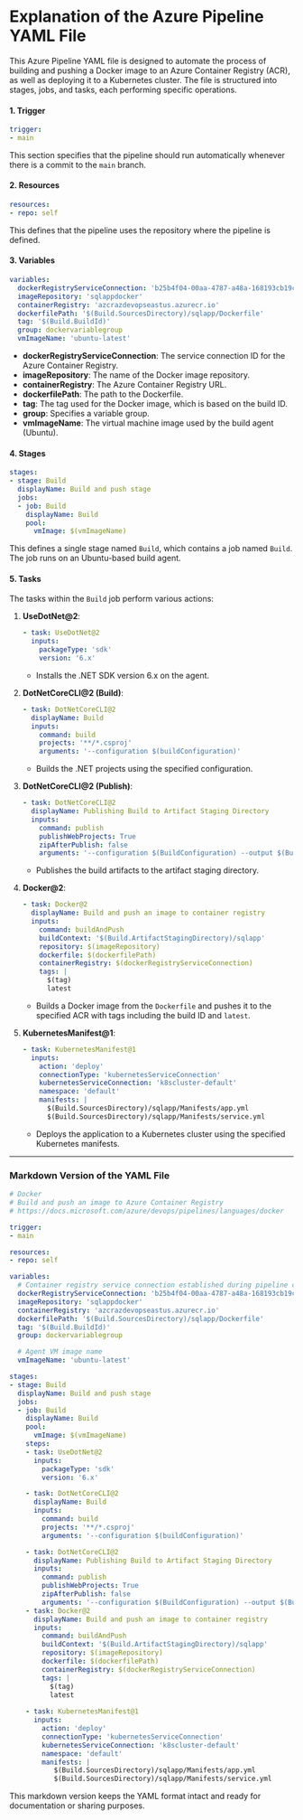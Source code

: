 # Explanation of the Azure Pipeline YAML File

This Azure Pipeline YAML file is designed to automate the process of building and pushing a Docker image to an Azure Container Registry (ACR), as well as deploying it to a Kubernetes cluster. The file is structured into stages, jobs, and tasks, each performing specific operations.

#### 1. **Trigger**
```yaml
trigger:
- main
```
This section specifies that the pipeline should run automatically whenever there is a commit to the `main` branch.

#### 2. **Resources**
```yaml
resources:
- repo: self
```
This defines that the pipeline uses the repository where the pipeline is defined.

#### 3. **Variables**
```yaml
variables:
  dockerRegistryServiceConnection: 'b25b4f04-00aa-4787-a48a-168193cb19cf'
  imageRepository: 'sqlappdocker'
  containerRegistry: 'azcrazdevopseastus.azurecr.io'
  dockerfilePath: '$(Build.SourcesDirectory)/sqlapp/Dockerfile'
  tag: '$(Build.BuildId)'
  group: dockervariablegroup
  vmImageName: 'ubuntu-latest'
```
- **dockerRegistryServiceConnection**: The service connection ID for the Azure Container Registry.
- **imageRepository**: The name of the Docker image repository.
- **containerRegistry**: The Azure Container Registry URL.
- **dockerfilePath**: The path to the Dockerfile.
- **tag**: The tag used for the Docker image, which is based on the build ID.
- **group**: Specifies a variable group.
- **vmImageName**: The virtual machine image used by the build agent (Ubuntu).

#### 4. **Stages**
```yaml
stages:
- stage: Build
  displayName: Build and push stage
  jobs:
  - job: Build
    displayName: Build
    pool:
      vmImage: $(vmImageName)
```
This defines a single stage named `Build`, which contains a job named `Build`. The job runs on an Ubuntu-based build agent.

#### 5. **Tasks**
The tasks within the `Build` job perform various actions:

1. **UseDotNet@2**: 
   ```yaml
   - task: UseDotNet@2
     inputs:
       packageType: 'sdk'
       version: '6.x'
   ```
   - Installs the .NET SDK version 6.x on the agent.

2. **DotNetCoreCLI@2 (Build)**:
   ```yaml
   - task: DotNetCoreCLI@2
     displayName: Build
     inputs:
       command: build
       projects: '**/*.csproj'
       arguments: '--configuration $(buildConfiguration)'
   ```
   - Builds the .NET projects using the specified configuration.

3. **DotNetCoreCLI@2 (Publish)**:
   ```yaml
   - task: DotNetCoreCLI@2
     displayName: Publishing Build to Artifact Staging Directory
     inputs:
       command: publish
       publishWebProjects: True
       zipAfterPublish: false
       arguments: '--configuration $(BuildConfiguration) --output $(Build.ArtifactStagingDirectory)'
   ```
   - Publishes the build artifacts to the artifact staging directory.

4. **Docker@2**:
   ```yaml
   - task: Docker@2
     displayName: Build and push an image to container registry
     inputs:
       command: buildAndPush
       buildContext: '$(Build.ArtifactStagingDirectory)/sqlapp'
       repository: $(imageRepository)
       dockerfile: $(dockerfilePath)
       containerRegistry: $(dockerRegistryServiceConnection)
       tags: |
         $(tag)
         latest
   ```
   - Builds a Docker image from the `Dockerfile` and pushes it to the specified ACR with tags including the build ID and `latest`.

5. **KubernetesManifest@1**:
   ```yaml
   - task: KubernetesManifest@1
     inputs:
       action: 'deploy'
       connectionType: 'kubernetesServiceConnection'
       kubernetesServiceConnection: 'k8scluster-default'
       namespace: 'default'
       manifests: | 
         $(Build.SourcesDirectory)/sqlapp/Manifests/app.yml
         $(Build.SourcesDirectory)/sqlapp/Manifests/service.yml
   ```
   - Deploys the application to a Kubernetes cluster using the specified Kubernetes manifests.

---

### Markdown Version of the YAML File

```yaml
# Docker
# Build and push an image to Azure Container Registry
# https://docs.microsoft.com/azure/devops/pipelines/languages/docker

trigger:
- main

resources:
- repo: self

variables:
  # Container registry service connection established during pipeline creation
  dockerRegistryServiceConnection: 'b25b4f04-00aa-4787-a48a-168193cb19cf'
  imageRepository: 'sqlappdocker'
  containerRegistry: 'azcrazdevopseastus.azurecr.io'
  dockerfilePath: '$(Build.SourcesDirectory)/sqlapp/Dockerfile'
  tag: '$(Build.BuildId)'
  group: dockervariablegroup

  # Agent VM image name
  vmImageName: 'ubuntu-latest'

stages:
- stage: Build
  displayName: Build and push stage
  jobs:
  - job: Build
    displayName: Build
    pool:
      vmImage: $(vmImageName)
    steps:
    - task: UseDotNet@2
      inputs:
        packageType: 'sdk'
        version: '6.x'

    - task: DotNetCoreCLI@2
      displayName: Build
      inputs:
        command: build
        projects: '**/*.csproj'
        arguments: '--configuration $(buildConfiguration)'

    - task: DotNetCoreCLI@2
      displayName: Publishing Build to Artifact Staging Directory
      inputs:
        command: publish
        publishWebProjects: True
        zipAfterPublish: false
        arguments: '--configuration $(BuildConfiguration) --output $(Build.ArtifactStagingDirectory)'
    - task: Docker@2
      displayName: Build and push an image to container registry
      inputs:
        command: buildAndPush
        buildContext: '$(Build.ArtifactStagingDirectory)/sqlapp'
        repository: $(imageRepository)
        dockerfile: $(dockerfilePath)
        containerRegistry: $(dockerRegistryServiceConnection)
        tags: |
          $(tag)
          latest
            
    - task: KubernetesManifest@1
      inputs:
        action: 'deploy'
        connectionType: 'kubernetesServiceConnection'
        kubernetesServiceConnection: 'k8scluster-default'
        namespace: 'default'
        manifests: | 
           $(Build.SourcesDirectory)/sqlapp/Manifests/app.yml
           $(Build.SourcesDirectory)/sqlapp/Manifests/service.yml
```

This markdown version keeps the YAML format intact and ready for documentation or sharing purposes.
